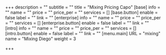 +++
description = ""
subtitle = ""
title = "Mixing Pricing Capo"
[base]
info = ""
name = ""
price = ""
price_per = ""
services = []
[base.button]
enable = false
label = ""
link = ""
[enterprise]
info = ""
name = ""
price = ""
price_per = ""
services = []
[enterprise.button]
enable = false
label = ""
link = ""
[intro]
info = ""
name = ""
price = ""
price_per = ""
services = []
[intro.button]
enable = false
label = ""
link = ""
[menu.main]
URL = "mixing"
name = "Mixing Diego"
weight = 3

+++
